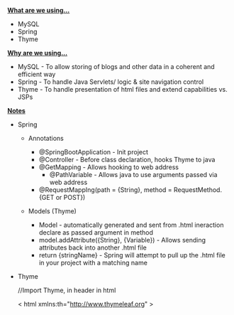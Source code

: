 
<u><b>What are we using...</b></u>
- MySQL
- Spring
- Thyme


<u><b>Why are we using...</u></b>
- MySQL - To allow storing of blogs and other data in a coherent and efficient way
- Spring - To handle Java Servlets/ logic & site navigation control
- Thyme - To handle presentation of html files and extend capabilities vs. JSPs


<u><b>Notes</u></b>

- Spring 

  - Annotations

    - @SpringBootApplication - Init project 
    - @Controller - Before class declaration, hooks Thyme to java
    - @GetMapping - Allows hooking to web address
      - @PathVariable - Allows java to use arguments passed via web address
    - @RequestMappIng(path = {String}, method = RequestMethod.{GET or POST})

  - Models (Thyme)
  
    - Model - automatically generated and sent from .html ineraction declare as passed argument in method
    - model.addAttribute({String}, {Variable}) - Allows sending attributes back into another .html file
    - return {stringName} - Spring will attempt to pull up the .html file in your project with a matching name


- Thyme

    //Import Thyme, in header in html

    < html xmlns:th="http://www.thymeleaf.org" >